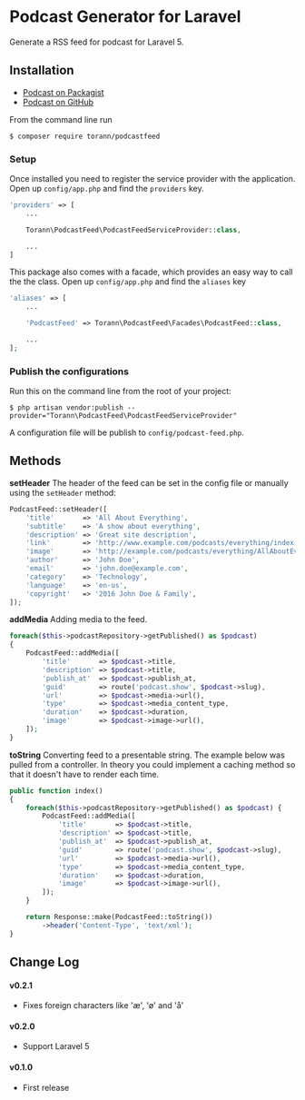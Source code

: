 # Podcast Generator for Laravel

Generate a RSS feed for podcast for Laravel 5.

## Installation

- [Podcast on Packagist](https://packagist.org/packages/torann/podcastfeed)
- [Podcast on GitHub](https://github.com/torann/podcastfeed)


From the command line run

```
$ composer require torann/podcastfeed
```

### Setup

Once installed you need to register the service provider with the application. Open up `config/app.php` and find the `providers` key.

```php
'providers' => [
    ...

    Torann\PodcastFeed\PodcastFeedServiceProvider::class,

    ...
]
```

This package also comes with a facade, which provides an easy way to call the the class. Open up `config/app.php` and find the `aliases` key

```php
'aliases' => [
    ...

    'PodcastFeed' => Torann\PodcastFeed\Facades\PodcastFeed::class,

    ...
];
```

### Publish the configurations

Run this on the command line from the root of your project:

```
$ php artisan vendor:publish --provider="Torann\PodcastFeed\PodcastFeedServiceProvider"
```

A configuration file will be publish to `config/podcast-feed.php`.

## Methods

**setHeader**
The header of the feed can be set in the config file or manually using the `setHeader` method:

```php
PodcastFeed::setHeader([
    'title'       => 'All About Everything',
    'subtitle'    => 'A show about everything',
    'description' => 'Great site description',
    'link'        => 'http://www.example.com/podcasts/everything/index.html',
    'image'       => 'http://example.com/podcasts/everything/AllAboutEverything.jpg',
    'author'      => 'John Doe',
    'email'       => 'john.doe@example.com',
    'category'    => 'Technology',
    'language'    => 'en-us',
    'copyright'   => '2016 John Doe & Family',
]);
```

**addMedia**
Adding media to the feed.

```php
foreach($this->podcastRepository->getPublished() as $podcast)
{
    PodcastFeed::addMedia([
        'title'       => $podcast->title,
        'description' => $podcast->title,
        'publish_at'  => $podcast->publish_at,
        'guid'        => route('podcast.show', $podcast->slug),
        'url'         => $podcast->media->url(),
        'type'        => $podcast->media_content_type,
        'duration'    => $podcast->duration,
        'image'       => $podcast->image->url(),
    ]);
}
```

**toString**
Converting feed to a presentable string. The example below was pulled from a controller. In theory you could implement a caching method so that it doesn't have to render each time.

```php
public function index()
{
    foreach($this->podcastRepository->getPublished() as $podcast) {
        PodcastFeed::addMedia([
            'title'       => $podcast->title,
            'description' => $podcast->title,
            'publish_at'  => $podcast->publish_at,
            'guid'        => route('podcast.show', $podcast->slug),
            'url'         => $podcast->media->url(),
            'type'        => $podcast->media_content_type,
            'duration'    => $podcast->duration,
            'image'       => $podcast->image->url(),
        ]);
    }

    return Response::make(PodcastFeed::toString())
        ->header('Content-Type', 'text/xml');
}
```

## Change Log

#### v0.2.1

- Fixes foreign characters like 'æ', 'ø' and 'å'

#### v0.2.0

- Support Laravel 5


#### v0.1.0

- First release